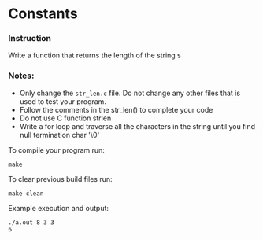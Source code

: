 # Constants

### Instruction
Write a function that returns the length of the string s

### Notes:
- Only change the `str_len.c` file. Do not change any other files that is used to test your program.
- Follow the comments in the str_len() to complete your code
- Do not use C function strlen
- Write a for loop and traverse all the characters in the string until you find null termination char '\0'
 

To compile your program run:
```
make
```

To clear previous build files run:
```
make clean
```

Example execution and output:
```
./a.out 8 3 3
6
```